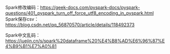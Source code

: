Spark修改编码：https://geek-docs.com/pyspark-docs/pyspark-questions/401_pyspark_turn_off_force_utf8_encoding_in_pyspark.html
Spark保存csv：https://blog.csdn.net/qq_56870570/article/details/118492373

Spark中文乱码：https://juejin.cn/s/spark%20dataframe%20%E4%B8%AD%E6%96%87%E4%B9%B1%E7%A0%81
